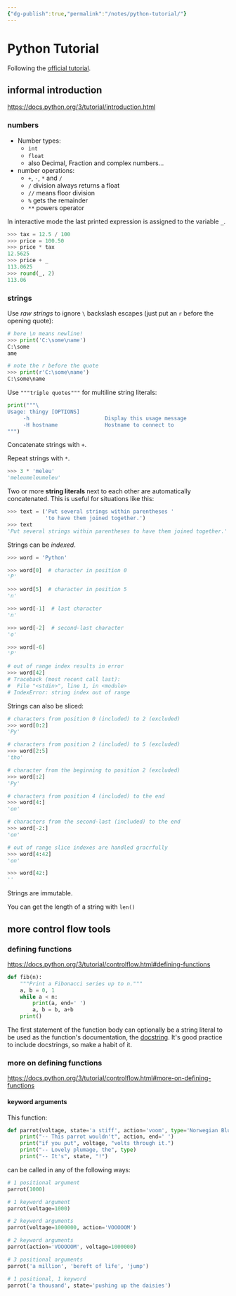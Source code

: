 ```yaml
---
{"dg-publish":true,"permalink":"/notes/python-tutorial/"}
---
```


# Python Tutorial

Following the [official tutorial](https://docs.python.org/3/tutorial/).

## informal introduction

<https://docs.python.org/3/tutorial/introduction.html>

### numbers

- Number types: 
    - `int`
    - `float`
    - also Decimal, Fraction and complex numbers...
- number operations:
    - `+`, `-`, `*` and `/`
    - `/` division always returns a float
    - `//` means floor division
    - `%` gets the remainder
    - `**` powers operator

In interactive mode the last printed expression is assigned to the variable `_`.

```python
>>> tax = 12.5 / 100
>>> price = 100.50
>>> price * tax
12.5625
>>> price + _
113.0625
>>> round(_, 2)
113.06
```

### strings

Use *raw strings* to ignore `\` backslash escapes (just put an `r` before the opening quote):
```python
# here \n means newline!
>>> print('C:\some\name')
C:\some
ame

# note the r before the quote
>>> print(r'C:\some\name')
C:\some\name
```

Use `"""triple quotes"""` for multiline string literals:
```python
print("""\
Usage: thingy [OPTIONS]
     -h                        Display this usage message
     -H hostname               Hostname to connect to
""")
```

Concatenate strings with `+`.

Repeat strings with `*`.
```python
>>> 3 * 'meleu'           
'meleumeleumeleu'
```

Two or more **string literals** next to each other are automatically concatenated. This is useful for situations like this:
```python
>>> text = ('Put several strings within parentheses '
            'to have them joined together.')
>>> text
'Put several strings within parentheses to have them joined together.'
```

Strings can be *indexed*.
```python
>>> word = 'Python'

>>> word[0]  # character in position 0
'P'

>>> word[5]  # character in position 5
'n'

>>> word[-1]  # last character
'n'

>>> word[-2]  # second-last character
'o'

>>> word[-6]
'P'

# out of range index results in error
>>> word[42]
# Traceback (most recent call last):
#  File "<stdin>", line 1, in <module>
# IndexError: string index out of range
```

Strings can also be sliced:
```python
# characters from position 0 (included) to 2 (excluded)
>>> word[0:2]
'Py'

# characters from position 2 (included) to 5 (excluded)
>>> word[2:5]
'tho'

# character from the beginning to position 2 (excluded)
>>> word[:2]
'Py'

# characters from position 4 (included) to the end
>>> word[4:]
'on'

# characters from the second-last (included) to the end
>>> word[-2:]
'on'

# out of range slice indexes are handled gracrfully
>>> word[4:42]
'on'

>>> word[42:]
''
```

Strings are immutable.

You can get the length of a string with `len()`

## more control flow tools

### defining  functions

<https://docs.python.org/3/tutorial/controlflow.html#defining-functions>

```python
def fib(n):
    """Print a Fibonacci series up to n."""
    a, b = 0, 1
    while a < n:
        print(a, end=' ')
        a, b = b, a+b
    print()
```

The first statement of the function body can optionally be a string literal to be used as the function's documentation, the [docstring](https://docs.python.org/3/tutorial/controlflow.html#tut-docstrings). It's good practice to include docstrings, so make a habit of it.


### more on defining functions

<https://docs.python.org/3/tutorial/controlflow.html#more-on-defining-functions>

#### keyword arguments

This function:
```python
def parrot(voltage, state='a stiff', action='voom', type='Norwegian Blue'):
    print("-- This parrot wouldn't", action, end=' ')
    print("if you put", voltage, "volts through it.")
    print("-- Lovely plumage, the", type)
    print("-- It's", state, "!")
```

can be called in any of the following ways:
```python
# 1 positional argument
parrot(1000)

# 1 keyword argument
parrot(voltage=1000)

# 2 keyword arguments
parrot(voltage=1000000, action='VOOOOOM')

# 2 keyword arguments
parrot(action='VOOOOOM', voltage=1000000)

# 3 positional arguments
parrot('a million', 'bereft of life', 'jump')

# 1 positional, 1 keyword
parrot('a thousand', state='pushing up the daisies')
```



